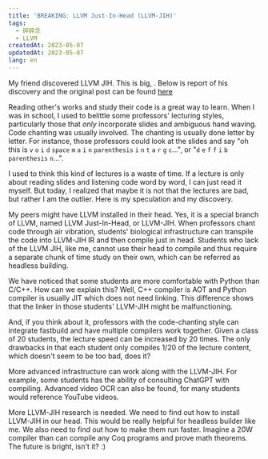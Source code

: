 ```yaml
---
title: 'BREAKING: LLVM Just-In-Head (LLVM-JIH)'
tags:
  - 碎碎念
  - LLVM
createdAt: 2023-05-07
updatedAt: 2023-05-07
lang: en
---
```


My friend discovered LLVM JIH. This is big, . Below is report of his discovery and the original post can be found [here](https://t.me/JBPLab/946)

Reading other's works and study their code is a great way to learn. When I was in school, I used to belittle some professors' lecturing styles, particularly those that _only_ incorporate slides and ambiguous hand waving. Code chanting was usually involved. The chanting is usually done letter by letter. For instance, those professors could look at the slides and say "oh this is `v` `o` `i` `d` `space` `m` `a` `i` `n` `parenthesis` `i` `n` `t` `a` `r` `g` `c`...", or "`d` `e` `f` `f` `i` `b` `parenthesis` `n`...".

I used to think this kind of lectures is a waste of time. If a lecture is only about reading slides and listening code word by word, I can just read it myself. But today, I realized that maybe it is not that the lectures are bad, but rather I am the outlier. Here is my speculation and my discovery.

My peers might have LLVM installed in their head. Yes, it is a special branch of LLVM, named LLVM Just-In-Head, or LLVM-JIH. When professors chant code through air vibration, students' biological infrastructure can transpile the code into LLVM-JIH IR and then compile just in head. Students who lack of the LLVM JIH, like me, cannot use their head to compile and thus require a separate chunk of time study on their own, which can be referred as headless building.

We have noticed that some students are more comfortable with Python than C/C++. How can we explain this? Well, C++ compiler is AOT and Python compiler is usually JIT which does not need linking. This difference shows that the linker in those students' LLVM-JIH might be malfunctioning.

And, if you think about it, professors with the code-chanting style can integrate fastbuild and have multiple compilers work together. Given a class of 20 students, the lecture speed can be increased by 20 times. The only drawbacks in that each student only compiles 1/20 of the lecture content, which doesn't seem to be too bad, does it?

More advanced infrastructure can work along with the LLVM-JIH. For example, some students has the ability of consulting ChatGPT with compiling. Advanced video OCR can also be found, for many students would reference YouTube videos.

More LLVM-JIH research is needed. We need to find out how to install LLVM-JIH in our head. This would be really helpful for headless builder like me. We also need to find out how to make them run faster. Imagine a 20W compiler than can compile any Coq programs and prove math theorems. The future is bright, isn't it? :)

